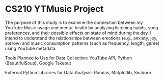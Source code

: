 # CS210 YTMusic Project
The purpose of this study is to examine the connection between my YouTube Music usage and mental health by analyzing listening habits, song preferences, and their possible effects on state of mind during the day. I intend to understand the relationships between emotions (e.g., anxiety, joy, sorrow) and music consumption patterns (such as frequency, length, genre) using YouTube metadata.

Tools Planned to Use for Data Collection: YouTube API, Python (BeautifulSoup), Google Takeout

External Python Libraries for Data Analysis: Pandas, Matplotlib, Seaborn
